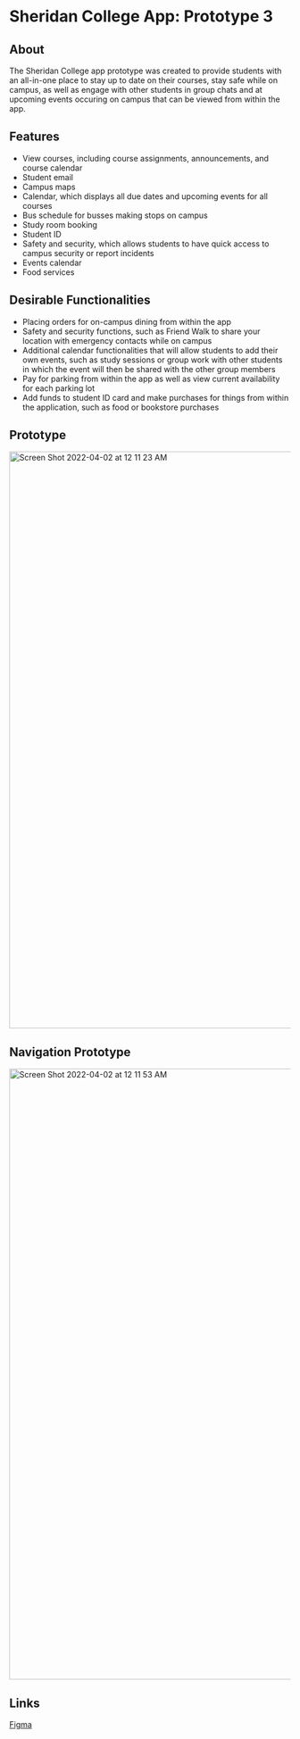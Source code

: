 # Sheridan College App: Prototype 3

## About
The Sheridan College app prototype was created to provide students with an all-in-one place to stay up to date on their courses, stay safe while on campus, as well as engage with other students in group chats and at upcoming events occuring on campus that can be viewed from within the app. 

## Features
- View courses, including course assignments, announcements, and course calendar
- Student email
- Campus maps
- Calendar, which displays all due dates and upcoming events for all courses
- Bus schedule for busses making stops on campus
- Study room booking
- Student ID
- Safety and security, which allows students to have quick access to campus security or report incidents
- Events calendar
- Food services

## Desirable Functionalities
- Placing orders for on-campus dining from within the app
- Safety and security functions, such as Friend Walk to share your location with emergency contacts while on campus
- Additional calendar functionalities that will allow students to add their own events, such as study sessions or group work with other students in which the event will then be shared with the other group members
- Pay for parking from within the app as well as view current availability for each parking lot
- Add funds to student ID card and make purchases for things from within the application, such as food or bookstore purchases

## Prototype
<img width="1034" alt="Screen Shot 2022-04-02 at 12 11 23 AM" src="https://user-images.githubusercontent.com/68960617/161365789-7ed3c565-5e94-46ec-b257-e9367a72fcc3.png">

## Navigation Prototype
<img width="1095" alt="Screen Shot 2022-04-02 at 12 11 53 AM" src="https://user-images.githubusercontent.com/68960617/161365819-5147a7d2-8098-42f9-930a-de7fc76b8f2f.png">

## Links
[Figma](https://www.figma.com/file/syXphSXRdRvtITnILukYWN/Assignment-3?node-id=0%3A1) <br />
